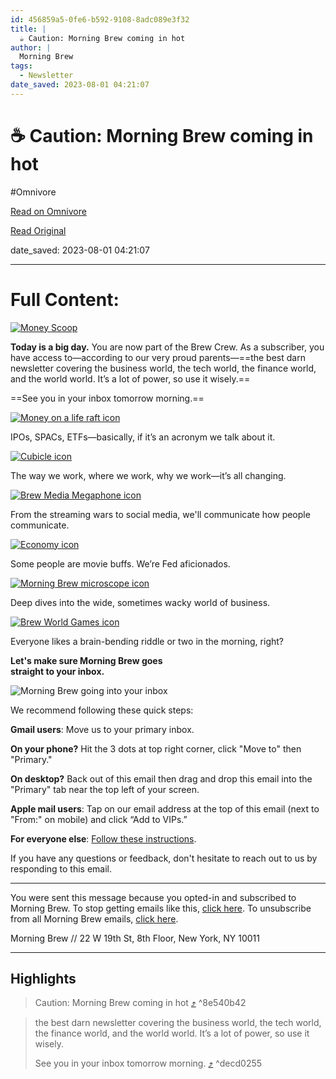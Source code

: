 ```yaml
---
id: 456859a5-0fe6-b592-9108-8adc089e3f32
title: |
  ☕️ Caution: Morning Brew coming in hot
author: |
  Morning Brew
tags:
  - Newsletter
date_saved: 2023-08-01 04:21:07
---
```


# ☕️ Caution: Morning Brew coming in hot
#Omnivore

[Read on Omnivore](https://omnivore.app/me/caution-morning-brew-coming-in-hot-189b02fc1d1)

[Read Original](https://omnivore.app/no_url?q=ed15ec0f-105c-4cc5-916a-7a6952f6aa6b)

date_saved: 2023-08-01 04:21:07


--- 

# Full Content: 

[![Money Scoop](https://proxy-prod.omnivore-image-cache.app/389x0,sEEDgA52cIHYg3tvembW8n_E4sr3DJoI5DfH5pbrCbDo/https://media.sailthru.com/composer/images/sailthru-prod-5z8/med_side_bluemug_1.png "Money Scoop")](https://link.morningbrew.com/click/64c8c07094cba70001cd249d/aHR0cHM6Ly93d3cubW9ybmluZ2JyZXcuY29tL2RhaWx5P3V0bV9zb3VyY2U9d2VsY29tZSZ1dG1fbWVkaXVtPWVtYWlsJnV0bV9jYW1wYWlnbj1kYWlseSZ1dG1fY29udGVudD1sb2dv/64c8bf6a3232916337034a48C473306ed) 

**Today is a big day.** You are now part of the Brew Crew. As a subscriber, you have access to—according to our very proud parents—==the best darn newsletter covering the business world, the tech world, the finance world, and the world world. It’s a lot of power, so use it wisely.==

==See you in your inbox tomorrow morning.==

[![Money on a life raft icon](https://proxy-prod.omnivore-image-cache.app/95x0,s629F-4yF3G23heNeVt2Cxr5XNbRSXVrBhIOBDkGmW5c/https://media.sailthru.com/composer/images/sailthru-prod-5z8/Mask%20Group_2.png "Money on a life raft icon")](https://link.morningbrew.com/click/64c8c07094cba70001cd249d/aHR0cHM6Ly93d3cubW9ybmluZ2JyZXcuY29tL3NlYXJjaD90YWc9aW52ZXN0aW5nJnV0bV9zb3VyY2U9d2VsY29tZSZ1dG1fbWVkaXVtPWVtYWlsJnV0bV9jYW1wYWlnbj1kYWlseSZ1dG1fY29udGVudD1pbnZlc3RpbmctaWNvbg/64c8bf6a3232916337034a48Ca142b6b5)

IPOs, SPACs, ETFs—basically, if it’s an acronym we talk about it.

[![Cubicle icon](https://proxy-prod.omnivore-image-cache.app/95x0,su8dtIZvh9crZFkGQOk7953oAaZ-BbyIbdTM2DN-46fE/https://media.sailthru.com/composer/images/sailthru-prod-5z8/Work%20Life.png "Cubicle icon")](https://link.morningbrew.com/click/64c8c07094cba70001cd249d/aHR0cHM6Ly93d3cubW9ybmluZ2JyZXcuY29tL3NlYXJjaD90YWc9d29yay1saWZlJnV0bV9zb3VyY2U9d2VsY29tZSZ1dG1fbWVkaXVtPWVtYWlsJnV0bV9jYW1wYWlnbj1kYWlseSZ1dG1fY29udGVudD13b3JrLWxpZmUtaWNvbg/64c8bf6a3232916337034a48C2829580c)

The way we work, where we work, why we work—it’s all changing.

[![Brew Media Megaphone icon](https://proxy-prod.omnivore-image-cache.app/95x0,szvs6AJ4O67JPXjNPt_Cp0n_q9rVF1LuSEapAmlZ5yWY/https://media.sailthru.com/composer/images/sailthru-prod-5z8/Media.png "Brew Media Megaphone icon")](https://link.morningbrew.com/click/64c8c07094cba70001cd249d/aHR0cHM6Ly93d3cubW9ybmluZ2JyZXcuY29tL3NlYXJjaD90YWc9bWVkaWEmdXRtX3NvdXJjZT13ZWxjb21lJnV0bV9tZWRpdW09ZW1haWwmdXRtX2NhbXBhaWduPWRhaWx5JnV0bV9jb250ZW50PW1lZGlhLWljb24/64c8bf6a3232916337034a48Cfbee46c3)

From the streaming wars to social media, we'll communicate how people communicate.

[![Economy icon](https://proxy-prod.omnivore-image-cache.app/95x0,sF0Wp6FKkpvYDVA-PIzdCv17zLJ1-gdJG1hXFqftv2Xs/https://media.sailthru.com/composer/images/sailthru-prod-5z8/Mask%20Group-2_1.png "Economy icon")](https://link.morningbrew.com/click/64c8c07094cba70001cd249d/aHR0cHM6Ly93d3cubW9ybmluZ2JyZXcuY29tL3NlYXJjaD90YWc9ZWNvbm9teSZ1dG1fc291cmNlPXdlbGNvbWUmdXRtX21lZGl1bT1lbWFpbCZ1dG1fY2FtcGFpZ249ZGFpbHkmdXRtX2NvbnRlbnQ9ZWNvbm9teS1pY29u/64c8bf6a3232916337034a48C135c99e6)

Some people are movie buffs. We’re Fed aficionados.

[![Morning Brew microscope icon](https://proxy-prod.omnivore-image-cache.app/95x0,sZDetUZc34uZKolwS_R9qeKgkjO7FE7QixHZkY7TJNr0/https://media.sailthru.com/composer/images/sailthru-prod-5z8/Mask%20Group-3_1.png "Morning Brew microscope icon")](https://link.morningbrew.com/click/64c8c07094cba70001cd249d/aHR0cHM6Ly93d3cubW9ybmluZ2JyZXcuY29tL3NlYXJjaD90YWc9Y29ycG9yYXRlJnV0bV9zb3VyY2U9d2VsY29tZSZ1dG1fbWVkaXVtPWVtYWlsJnV0bV9jYW1wYWlnbj1kYWlseSZ1dG1fY29udGVudD1idXNpbmVzcy1pY29u/64c8bf6a3232916337034a48Cfa21c89c)

Deep dives into the wide, sometimes wacky world of business.

[![Brew World Games icon](https://proxy-prod.omnivore-image-cache.app/95x0,sPU7Bhtz6f-uf4vkemBwAow8yGdeuY-2_np0P_Rh6oDk/https://media.sailthru.com/composer/images/sailthru-prod-5z8/Mask%20Group-4_1.png "Brew World Games icon")](https://link.morningbrew.com/click/64c8c07094cba70001cd249d/aHR0cHM6Ly93d3cubW9ybmluZ2JyZXcuY29tL3NlYXJjaD90YWc9Z2FtZXMmdXRtX3NvdXJjZT13ZWxjb21lJnV0bV9tZWRpdW09ZW1haWwmdXRtX2NhbXBhaWduPWRhaWx5JnV0bV9jb250ZW50PWdhbWVzLWljb24/64c8bf6a3232916337034a48Cdb4930a4)

Everyone likes a brain-bending riddle or two in the morning, right?

**Let's make sure Morning Brew goes**  
**straight to your inbox.** 

![Morning Brew going into your inbox](https://proxy-prod.omnivore-image-cache.app/598x0,s8H_NkrVv7ccYg-7Crq4y0J8pPDMKJzbhqmAWioBC9-Q/https://media.sailthru.com/composer/images/sailthru-prod-5z8/Group%20285.png "Morning Brew going into your inbox")

We recommend following these quick steps:

**Gmail users**: Move us to your primary inbox.

**On your phone?** Hit the 3 dots at top right corner, click "Move to" then "Primary."

**On desktop?** Back out of this email then drag and drop this email into the "Primary" tab near the top left of your screen.

**Apple mail users**: Tap on our email address at the top of this email (next to "From:" on mobile) and click “Add to VIPs.”

**For everyone else**: [Follow these instructions](https://link.morningbrew.com/click/64c8c07094cba70001cd249d/aHR0cHM6Ly9oZWxwLmF3ZWJlci5jb20vaGMvZW4tdXMvYXJ0aWNsZXMvMjA0MDI5MjQ2/64c8bf6a3232916337034a48B538c0e9c).[](https://link.morningbrew.com/click/64c8c07094cba70001cd249d/aHR0cHM6Ly9oZWxwLmF3ZWJlci5jb20vaGMvZW4tdXMvYXJ0aWNsZXMvMjA0MDI5MjQ2/64c8bf6a3232916337034a48C538c0e9c)

If you have any questions or feedback, don't hesitate to reach out to us by responding to this email.

---

You were sent this message because you opted-in and subscribed to Morning Brew. To stop getting emails like this, [click here](https://link.morningbrew.com/click/64c8c07094cba70001cd249d/aHR0cDovL2xpbmsubW9ybmluZ2JyZXcuY29tL2pvaW4vNXo4L3RoYW5reW91LSZoYXNoPWI0MzMxNmU4Y2FmNTM3OTQxZWI1YWM5YmJiOTBjZjVmP3NhaWx0aHJ1X2xpc3RzW3t1KA/64c8bf6a3232916337034a48Babe8bb4a). To unsubscribe from all Morning Brew emails, [click here](https://link.morningbrew.com/click/64c8c07094cba70001cd249d/aHR0cHM6Ly93d3cubW9ybmluZ2JyZXcuY29tL2FjY291bnQvYUo4YktlTGhUWjg3cFQ3cFFXNnNwdDdEL2VkaXQ/64c8bf6a3232916337034a48B76956d18).

Morning Brew // 22 W 19th St, 8th Floor, New York, NY 10011

---

## Highlights

> Caution: Morning Brew coming in hot [⤴️](https://omnivore.app/me/caution-morning-brew-coming-in-hot-189b02fc1d1#8e540b42-99d6-4436-b635-b9a0df96f392)  ^8e540b42

> the best darn newsletter covering the business world, the tech world, the finance world, and the world world. It’s a lot of power, so use it wisely.
> 
> See you in your inbox tomorrow morning. [⤴️](https://omnivore.app/me/caution-morning-brew-coming-in-hot-189b02fc1d1#decd0255-f0fc-4a8e-930d-b8c5efdb63b1)  ^decd0255

